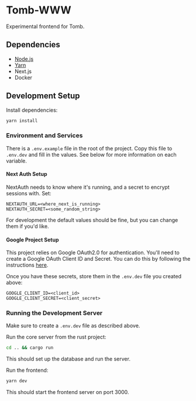 # Tomb-WWW

Experimental frontend for Tomb.

## Dependencies

- [Node.js](https://nodejs.org/en/)
- [Yarn](https://yarnpkg.com/)
- Next.js
- Docker

## Development Setup

Install dependencies:

```bash
yarn install
```

### Environment and Services

There is a `.env.example` file in the root of the project. Copy this file to `.env.dev` and fill in the values. See below for more information on each variable.

#### **Next Auth Setup**

NextAuth needs to know where it's running, and a secret to encrypt sessions with. Set:

```
NEXTAUTH_URL=<where_next_is_running>
NEXTAUTH_SECRET=<some_random_string>
```

For development the default values should be fine, but you can change them if you'd like.

#### **Google Project Setup**

This project relies on Google OAuth2.0 for authentication.
You'll need to create a Google OAuth Client ID and Secret. You can do this by following the instructions [here](https://next-auth.js.org/providers/google).

Once you have these secrets, store them in the `.env.dev` file you created above:

```
GOOGLE_CLIENT_ID=<client_id>
GOOGLE_CLIENT_SECRET=<client_secret>
```

### Running the Development Server

Make sure to create a `.env.dev` file as described above.

Run the core server from the rust project:

```bash
cd .. && cargo run
```

This should set up the database and run the server.

Run the frontend:

```bash
yarn dev
```

This should start the frontend server on port 3000.

<!-- ### Running with Docker

Build a development docker image:

```bash
docker-compose build
```

Run a development docker container:

```bash
docker-compose up
```

If you have a properly configured `.env.dev` file, the frontend will be available at http://localhost:3000.

### Running Dev Server Locally

You can run this project locally without docker, if you prefer, but I'm not going to document that here. You will need to run Postgres locally and point your NextJs app at it, as demonstrated in the `docker-compose.yml` file. -->
